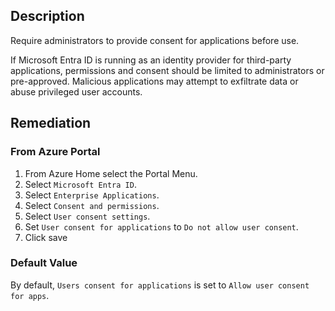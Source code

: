 ## Description

Require administrators to provide consent for applications before use.

If Microsoft Entra ID is running as an identity provider for third-party applications, permissions and consent should be limited to administrators or pre-approved. Malicious applications may attempt to exfiltrate data or abuse privileged user accounts.

## Remediation

### From Azure Portal

1. From Azure Home select the Portal Menu.
2. Select `Microsoft Entra ID`.
3. Select `Enterprise Applications`.
4. Select `Consent and permissions`.
5. Select `User consent settings`.
6. Set `User consent for applications` to `Do not allow user consent`.
7. Click save

### Default Value

By default, `Users consent for applications` is set to `Allow user consent for apps`.